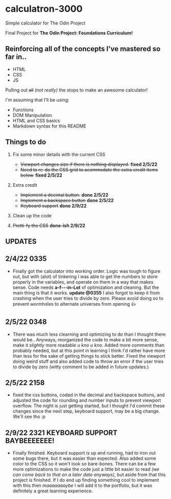 # calculatron-3000
Simple calculator  for The Odin Project

Final Project for **The Odin Project: Foundations Curriculum!**

## Reinforcing all of the concepts I've mastered so far in..

 - HTML
 - CSS
 - JS

Pulling out ~~all~~ *(not really)* the stops to make an awesome calculator!

I'm assuming that I'll be using:
 - Functions
 - DOM Manipulation
 - HTML and CSS basics
 - Markdown syntax for this README

## **Things to do**
1. Fix some minor details with the current CSS
     - ~~Viewport changes size if there is nothing displayed.~~ **fixed 2/5/22**
     - ~~Need to re-do the CSS grid to acommodate the extra credit items below.~~ **fixed 2/5/22**

2. Extra credit
     - ~~Implement a decimal button.~~ **done 2/5/22**
     - ~~Implement a backspace button~~ **done 2/5/22**
     - ~~Keyboard support~~ **done 2/9/22**

3. Clean up the code

4. ~~Pretti-fy the CSS~~ **done-ish 2/9/22**

## **UPDATES**

## 2/4/22 0335
 - Finally got the calculator into working order. Logic was tough to figure out, but with (alot) of tinkering I was able to get the numbers to store properly in the variables, and operate on them in a way that makes sense. Code needs **a-f---in-Lot** of optimization and cleaning. But the main thing is that it works. **update @0355** I also forgot to keep it from crashing when the user tries to divide by zero. Please avoid doing so to prevent wormholes to alternate universes from opening 👍


## 2/5/22 0348
 - There was much less clearning and optimizing to do than I thought there would be.. Anyways, reorganized the code to make a bit more sense, make it *slightly* more readable *u kno u kno*. Added more comments than probably needed, but at this point in learning I think I'd rather have more than less for the sake of getting things to stick better. Fixed the viewport doing weird stuff and also added code to throw an error if the user tries to divide by zero (witty comment to be added in future updates.)

 ## 2/5/22 2158
 - fixed the css buttons, coded in the decimal and backspace buttons, and adjusted the code for rounding and number inputs to prevent viewport overflow. The night is just getting started, but I thought I'd commit these changes since the next step, keyboard support, may be a big change. We'll see tho :p

 ## 2/9/22 2321 KEYBOARD SUPPORT BAYBEEEEEEE!
 - Finally finished. Keyboard support is up and running, had to iron out some bugs there, but it was easier than expected. Also added some color to the CSS so it won't look so bare-bones. There can be a few more optimizations to make the code just a little bit easier to read *(we can come back to that on a later date anyways)*, but aside from that this project is finished. If I do end up finding something cool to implement with this then *maaaaaaaybe* I will add it to the portfolio, but it was definitely a great learning experience.